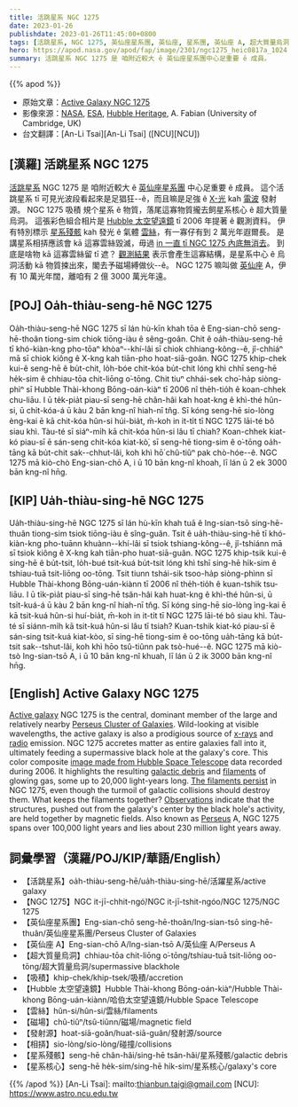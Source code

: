 ```yaml
---
title: 活跳星系 NGC 1275
date: 2023-01-26
publishdate: 2023-01-26T11:45:00+0800
tags: [活跳星系, NGC 1275, 英仙座星系團, 英仙座, 星系團, 英仙座 A, 超大質量烏洞, 吸積, Hubble 太空望遠鏡, 雲絲, 磁場, 發射源, 星系殘骸, 星系核心]
hero: https://apod.nasa.gov/apod/fap/image/2301/ngc1275_heic0817a_1024.jpg
summary: 活跳星系 NGC 1275 是 咱附近較大 ê 英仙座星系團中心足重要 ê 成員。
---
```


{{% apod %}}

- 原始文章：[Active Galaxy NGC 1275](https://apod.nasa.gov/apod/ap230120.html)
- 影像來源：[NASA](https://www.nasa.gov/), [ESA](https://www.esa.int/), [Hubble Heritage](https://hubblesite.org/resource-gallery/learning-resources/hubble-heritage), A. Fabian (University of Cambridge, UK)
- 台文翻譯：[An-Li Tsai][An-Li Tsai] ([NCU][NCU])

## [漢羅] 活跳星系 NGC 1275
[活跳星系][Active galaxy] NGC 1275 是 咱附近較大 ê [英仙座星系團][Perseus Cluster of Galaxies] 中心足重要 ê 成員。
這个活跳星系 tī 可見光波段看起來是足猖狂--ê，而且嘛是足強 ê [X-光][x-rays] kah [電波][radio] 發射源。
NGC 1275 吸積 規个星系 ê 物質，落尾這寡物質攏去飼星系核心 ê 超大質量烏洞。
這張彩色組合相片是 [Hubble 太空望遠鏡][image made from Hubble Space Telescope] tī 2006 年提著 ê 觀測資料。
伊有特別標示 [星系殘骸][galactic debris] kah 發光 ê 氣體 [雲絲][filaments]，有一寡仔有到 2 萬光年遐爾長。
是講星系相挵應該會 kā 這寡雲絲毀滅，毋過 [in 一直 tī NGC 1275 內底無消去][The filaments persist]。
到底是啥物 kā 這寡雲絲留 tī 遮？
[觀測結果][Observations] 表示會產生這寡結構，是星系中心 ê 烏洞活動 kā 物質捒出來，閣去予磁場縛做伙--ê。
NGC 1275 嘛叫做 [英仙座][Perseus] A，伊有 10 萬光年闊，離咱有 2 億 3000 萬光年遠。

## [POJ] Oa̍h-thiàu-seng-hē NGC 1275
Oa̍h-thiàu-seng-hē NGC 1275 sī lán hù-kīn khah tōa ê Eng-sian-chō seng-hē-thoân tiong-sim chiok tiōng-iàu ê sêng-goân.
Chit ê oa̍h-thiàu-seng-hē tī khó-kiàn-kng pho-tōaⁿ khòaⁿ--khí-lâi sī chiok chhiang-kông--ê, jî-chhiáⁿ mā sī chiok kiông ê X-kng kah tiān-pho hoat-siā-goân.
NGC 1275 khip-chek kui-ê seng-hē ê bu̍t-chit, lo̍h-bóe chit-kóa bu̍t-chit lóng khì chhī seng-hē he̍k-sim ê chhiau-tōa chit-liōng o͘-tōng.
Chit tiuⁿ chhái-sek cho͘-ha̍p siòng-phìⁿ sī Hubble Thài-khong Bōng-oán-kiàⁿ tī 2006 nî the̍h-tio̍h ê koan-chhek chu-liāu.
I ū te̍k-pia̍t piau-sī seng-hē chân-hâi kah hoat-kng ê khì-thé hûn-si, ū chi̍t-kóa-á ū kàu 2 bān kng-nî hiah-nī tn̂g.
Sī kóng seng-hē sio-lòng èng-kai ē kā chit-kóa hûn-si húi-bia̍t, m̄-koh in it-ti̍t tī NGC 1275 lāi-té bô siau khì.
Tàu-té sī siáⁿ-mi̍h kā chit-kóa hûn-si lâu tī chiah?
Koan-chhek kiat-kó piau-sī ē sán-seng chit-kóa kiat-kò͘, sī seng-hē tiong-sim ê o͘-tōng oa̍h-tāng kā bu̍t-chit sak--chhut-lâi, koh khì hō͘ chû-tiûⁿ pak chò-hóe--ê.
NGC 1275 mā kiò-chò Eng-sian-chō A, i ū 10 bān kng-nî khoah, lī lán ū 2 ek 3000 bān kng-nî hn̄g.

## [KIP] Ua̍h-thiàu-sing-hē NGC 1275
Ua̍h-thiàu-sing-hē NGC 1275 sī lán hù-kīn khah tuā ê Ing-sian-tsō sing-hē-thuân tiong-sim tsiok tiōng-iàu ê sîng-guân.
Tsit ê ua̍h-thiàu-sing-hē tī khó-kiàn-kng pho-tuānn khuànn--khí-lâi sī tsiok tshiang-kông--ê, jî-tshiánn mā sī tsiok kiông ê X-kng kah tiān-pho huat-siā-guân.
NGC 1275 khip-tsik kui-ê sing-hē ê bu̍t-tsit, lo̍h-bué tsit-kuá bu̍t-tsit lóng khì tshī sing-hē hi̍k-sim ê tshiau-tuā tsit-liōng oo-tōng.
Tsit tiunn tshái-sik tsoo-ha̍p siòng-phìnn sī Hubble Thài-khong Bōng-uán-kiànn tī 2006 nî the̍h-tio̍h ê kuan-tshik tsu-liāu.
I ū ti̍k-pia̍t piau-sī sing-hē tsân-hâi kah huat-kng ê khì-thé hûn-si, ū tsi̍t-kuá-á ū kàu 2 bān kng-nî hiah-nī tn̂g.
Sī kóng sing-hē sio-lòng ìng-kai ē kā tsit-kuá hûn-si huí-bia̍t, m̄-koh in it-ti̍t tī NGC 1275 lāi-té bô siau khì.
Tàu-té sī siánn-mi̍h kā tsit-kuá hûn-si lâu tī tsiah?
Kuan-tshik kiat-kó piau-sī ē sán-sing tsit-kuá kiat-kòo, sī sing-hē tiong-sim ê oo-tōng ua̍h-tāng kā bu̍t-tsit sak--tshut-lâi, koh khì hōo tsû-tiûnn pak tsò-hué--ê.
NGC 1275 mā kiò-tsò Ing-sian-tsō A, i ū 10 bān kng-nî khuah, lī lán ū 2 ik 3000 bān kng-nî hn̄g.

## [English] Active Galaxy NGC 1275
[Active galaxy][Active galaxy] NGC 1275 is the central, dominant member of the large and relatively nearby [Perseus Cluster of Galaxies][Perseus Cluster of Galaxies].
Wild-looking at visible wavelengths, the active galaxy is also a prodigious source of [x-rays][x-rays] and [radio][radio] emission.
NGC 1275 accretes matter as entire galaxies fall into it, ultimately feeding a supermassive black hole at the galaxy's core.
This color composite [image made from Hubble Space Telescope][image made from Hubble Space Telescope] data recorded during 2006.
It highlights the resulting [galactic debris][galactic debris] and [filaments][filaments] of glowing gas, some up to 20,000 light-years long.
[The filaments persist][The filaments persist] in NGC 1275, even though the turmoil of galactic collisions should destroy them.
What keeps the filaments together?
[Observations][Observations] indicate that the structures, pushed out from the galaxy's center by the black hole's activity, are held together by magnetic fields.
Also known as [Perseus][Perseus] A, NGC 1275 spans over 100,000 light years and lies about 230 million light years away.


## 詞彙學習（漢羅/POJ/KIP/華語/English）
- 【活跳星系】oa̍h-thiàu-seng-hē/ua̍h-thiàu-sing-hē/活躍星系/active galaxy
- 【NGC 1275】NGC it-jī-chhit-ngó͘/NGC it-jī-tshit-ngóo/NGC 1275/NGC 1275
- 【英仙座星系團】Eng-sian-chō seng-hē-thoân/Ing-sian-tsō sing-hē-thuân/英仙座星系團/Perseus Cluster of Galaxies
- 【英仙座 A】Eng-sian-chō A/Ing-sian-tsō A/英仙座 A/Perseus A
- 【超大質量烏洞】chhiau-tōa chit-liōng o͘-tōng/tshiau-tuā tsit-liōng oo-tōng/超大質量烏洞/supermassive blackhole
- 【吸積】khip-chek/khip-tsek/吸積/accretion
- 【Hubble 太空望遠鏡】Hubble Thài-khong Bōng-oán-kiàⁿ/Hubble Thài-khong Bōng-uán-kiànn/哈伯太空望遠鏡/Hubble Space Telescope
- 【雲絲】hûn-si/hûn-si/雲絲/filaments
- 【磁場】chû-tiûⁿ/tsû-tiûnn/磁場/magnetic field
- 【發射源】hoat-siā-goân/huat-siā-guân/發射源/source
- 【相挵】sio-lòng/sio-lòng/碰撞/collisions
- 【星系殘骸】seng-hē chân-hâi/sing-hē tsân-hâi/星系殘骸/galactic debris
- 【星系核心】seng-hē he̍k-sim/sing-hē hi̍k-sim/星系核心/galaxy's core

{{% /apod %}}
[An-Li Tsai]: mailto:thianbun.taigi@gmail.com
[NCU]: https://www.astro.ncu.edu.tw

[copyright]: https://apod.nasa.gov/apod/fap/lib/about_apod.html#srapply
[License]: https://creativecommons.org/licenses/by/2.0/

[Active galaxy]:http://en.wikipedia.org/wiki/Active_galactic_nucleus
[Perseus Cluster of Galaxies]:https://apod.nasa.gov/apod/ap090508.html
[x-rays]:https://chandra.harvard.edu/xray_astro/history.html
[radio]:https://public.nrao.edu/radio-astronomy/the-science-of-radio-astronomy/
[image made from Hubble Space Telescope]:https://hubblesite.org/contents/media/images/2008/28/2375-Image.html
[galactic debris]:https://apod.nasa.gov/apod/ap030505.html
[filaments]:https://apod.nasa.gov/apod/ap050725.html
[The filaments persist]:https://hubblesite.org/contents/news-releases/2008/news-2008-28.html
[Observations]:http://arxiv.org/abs/0808.2712
[Perseus]:https://en.wikipedia.org/wiki/Perseus_(constellation)
